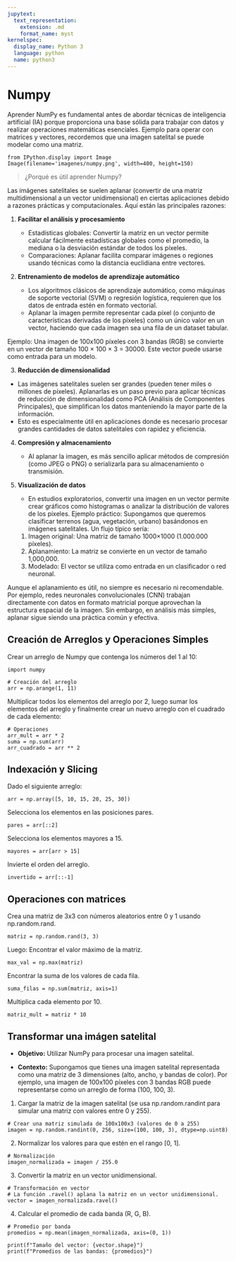 ```yaml
---
jupytext:
  text_representation:
    extension: .md
    format_name: myst
kernelspec:
  display_name: Python 3
  language: python
  name: python3
---
```


# Numpy

Aprender NumPy es fundamental antes de abordar técnicas de inteligencia artificial (IA) porque proporciona una base sólida para trabajar con datos y realizar operaciones matemáticas esenciales. Ejemplo para operar con matrices y vectores, recordemos que una imagen satelital se puede modelar como una matriz.

```{code-cell} ipython3
from IPython.display import Image
Image(filename='imagenes/numpy.png', width=400, height=150)
```
> ¿Porqué es útil aprender Numpy?

Las imágenes satelitales se suelen aplanar (convertir de una matriz multidimensional a un vector unidimensional) en ciertas aplicaciones debido a razones prácticas y computacionales. Aquí están las principales razones:

1. **Facilitar el análisis y procesamiento**
  
   + Estadísticas globales: Convertir la matriz en un vector permite calcular fácilmente estadísticas globales como el promedio, la mediana o la desviación estándar de todos los píxeles.
   + Comparaciones: Aplanar facilita comparar imágenes o regiones usando técnicas como la distancia euclidiana entre vectores.

2. **Entrenamiento de modelos de aprendizaje automático**

   + Los algoritmos clásicos de aprendizaje automático, como máquinas de soporte vectorial (SVM) o regresión logística, requieren que los datos de entrada estén en formato vectorial.
   + Aplanar la imagen permite representar cada píxel (o conjunto de características derivadas de los píxeles) como un único valor en un vector, haciendo que cada imagen sea una fila de un dataset tabular.

Ejemplo: Una imagen de 100x100 píxeles con 3 bandas (RGB) se convierte en un vector de tamaño 100 × 100 × 3 = 30000. Este vector puede usarse como entrada para un modelo.

3. **Reducción de dimensionalidad**
 
  + Las imágenes satelitales suelen ser grandes (pueden tener miles o millones de píxeles). Aplanarlas es un paso previo para aplicar técnicas de reducción de dimensionalidad como PCA (Análisis de Componentes Principales), que simplifican los datos manteniendo la mayor parte de la información.
  + Esto es especialmente útil en aplicaciones donde es necesario procesar grandes cantidades de datos satelitales con rapidez y eficiencia.

4. **Compresión y almacenamiento**
  
   + Al aplanar la imagen, es más sencillo aplicar métodos de compresión (como JPEG o PNG) o serializarla para su almacenamiento o transmisión.  

5. **Visualización de datos**
  
   + En estudios exploratorios, convertir una imagen en un vector permite crear gráficos como histogramas o analizar la distribución de valores de los píxeles.
   Ejemplo práctico: Supongamos que queremos clasificar terrenos (agua, vegetación, urbano) basándonos en imágenes satelitales. Un flujo típico sería: 

    1. Imagen original: Una matriz de tamaño 1000×1000 (1.000.000 píxeles).
    2. Aplanamiento: La matriz se convierte en un vector de tamaño 1,000,000.
    3. Modelado: El vector se utiliza como entrada en un clasificador o red neuronal.

Aunque el aplanamiento es útil, no siempre es necesario ni recomendable. Por ejemplo, redes neuronales convolucionales (CNN) trabajan directamente con datos en formato matricial porque aprovechan la estructura espacial de la imagen. Sin embargo, en análisis más simples, aplanar sigue siendo una práctica común y efectiva.

## Creación de Arreglos y Operaciones Simples

Crear un arreglo de Numpy que contenga los números del 1 al 10:

```{code-cell} ipython3
import numpy

# Creación del arreglo
arr = np.arange(1, 11)
```

Multiplicar todos los elementos del arreglo por 2, luego sumar los elementos del arreglo y finalmente crear un nuevo arreglo con el cuadrado de cada elemento:

```{code-cell} ipython3
# Operaciones
arr_mult = arr * 2
suma = np.sum(arr)
arr_cuadrado = arr ** 2
```

## Indexación y Slicing

Dado el siguiente arreglo:

```{code-cell} ipython3
arr = np.array([5, 10, 15, 20, 25, 30])
```

Selecciona los elementos en las posiciones pares.

```{code-cell} ipython3
pares = arr[::2]
```

Selecciona los elementos mayores a 15.

```{code-cell} ipython3
mayores = arr[arr > 15]
```

Invierte el orden del arreglo.

```{code-cell} ipython3
invertido = arr[::-1]
```

## Operaciones con matrices

Crea una matriz de 3x3 con números aleatorios entre 0 y 1 usando np.random.rand. 
```{code-cell} ipython3
matriz = np.random.rand(3, 3)

```

Luego: Encontrar el valor máximo de la matriz.

```{code-cell} ipython3
max_val = np.max(matriz)

```

Encontrar la suma de los valores de cada fila.

```{code-cell} ipython3
suma_filas = np.sum(matriz, axis=1)

```

Multiplica cada elemento por 10.
```{code-cell} ipython3
matriz_mult = matriz * 10
```

## Transformar una imágen satelital
 

+ **Objetivo:** Utilizar NumPy para procesar una imagen satelital.

+ **Contexto:** Supongamos que tienes una imagen satelital representada como una matriz de 3 dimensiones (alto, ancho, y bandas de color). Por ejemplo, una imagen de 100x100 píxeles con 3 bandas RGB puede representarse como un arreglo de forma (100, 100, 3).

1. Cargar la matriz de la imagen satelital (se usa np.random.randint para simular una matriz con valores entre 0 y 255).

```{code-cell} ipython3
# Crear una matriz simulada de 100x100x3 (valores de 0 a 255)
imagen = np.random.randint(0, 256, size=(100, 100, 3), dtype=np.uint8)
```

2. Normalizar los valores para que estén en el rango [0, 1].

```{code-cell} ipython3
# Normalización
imagen_normalizada = imagen / 255.0
```

3. Convertir la matriz en un vector unidimensional.

```{code-cell} ipython3
# Transformación en vector
# La función .ravel() aplana la matriz en un vector unidimensional.
vector = imagen_normalizada.ravel()
```

4. Calcular el promedio de cada banda (R, G, B).

```{code-cell} ipython3
# Promedio por banda
promedios = np.mean(imagen_normalizada, axis=(0, 1))

print(f"Tamaño del vector: {vector.shape}")
print(f"Promedios de las bandas: {promedios}")
```

